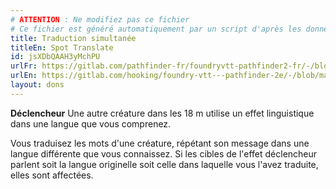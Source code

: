 ```yaml
---
# ATTENTION : Ne modifiez pas ce fichier
# Ce fichier est généré automatiquement par un script d'après les données du module Foundry VTT officiel et de sa traduction
title: Traduction simultanée
titleEn: Spot Translate
id: jsXDbQAAH3yMchPU
urlFr: https://gitlab.com/pathfinder-fr/foundryvtt-pathfinder2-fr/-/blob/master/data/feats/jsXDbQAAH3yMchPU.htm
urlEn: https://gitlab.com/hooking/foundry-vtt---pathfinder-2e/-/blob/master/packs/data/feats.db/spot-translate.json
layout: dons
---
```

**Déclencheur** Une autre créature dans les 18 m utilise un effet linguistique dans une langue que vous comprenez.

Vous traduisez les mots d'une créature, répétant son message dans une langue différente que vous connaissez. Si les cibles de l'effet déclencheur parlent soit la langue originelle soit celle dans laquelle vous l'avez traduite, elles sont affectées.
